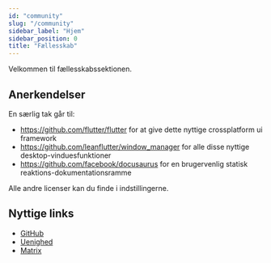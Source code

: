 ```yaml
---
id: "community"
slug: "/community"
sidebar_label: "Hjem"
sidebar_position: 0
title: "Fællesskab"
---
```


Velkommen til fællesskabssektionen.

## Anerkendelser

En særlig tak går til:

* <https://github.com/flutter/flutter> for at give dette nyttige crossplatform ui framework
* <https://github.com/leanflutter/window_manager> for alle disse nyttige desktop-vinduesfunktioner
* <https://github.com/facebook/docusaurus> for en brugervenlig statisk reaktions-dokumentationsramme

Alle andre licenser kan du finde i indstillingerne.

## Nyttige links

* [GitHub](https://github.com/LinwoodCloud/Flow)
* [Uenighed](https://go.linwood.dev/discord)
* [Matrix](https://go.linwood.dev/matrix)
